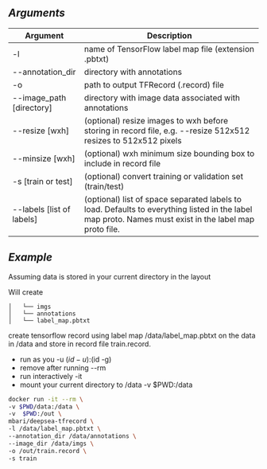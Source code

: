## *Arguments* 

| Argument | Description |
|---|---|
|-l |name of TensorFlow label map file (extension .pbtxt)|
|--annotation_dir| directory with annotations|
|-o |path to output TFRecord (.record) file|
|--image_path [directory] |directory with image data associated with annotations|
|--resize [wxh] |(optional) resize images to wxh before storing in record file, e.g. --resize 512x512 resizes to 512x512 pixels|
|--minsize [wxh] | (optional) wxh minimum size bounding box to include in record file|
|-s [train or test] | (optional) convert training or validation set (train/test)|
|--labels [list of labels] | (optional) list of space separated labels to load. Defaults to everything listed in the label map proto. Names must exist in the label map proto file. |

## *Example*

Assuming data is stored in your current directory in the layout
 
 Will create
~~~
│   └── imgs
│   └── annotations
│   └── label_map.pbtxt
~~~

 create tensorflow record using label map  /data/label_map.pbtxt on the data in /data and store in record file train.record.

 * run as you -u $(id -u):$(id -g)
 * remove after running --rm
 * run interactively -it
 * mount your current directory to /data -v $PWD:/data

```bash
docker run -it --rm \
-v $PWD/data:/data \
-v  $PWD:/out \
mbari/deepsea-tfrecord \
-l /data/label_map.pbtxt \
--annotation_dir /data/annotations \
--image_dir /data/imgs \
-o /out/train.record \
-s train
```
